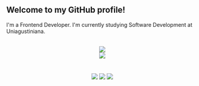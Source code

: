 ## Welcome to my GitHub profile!

I'm a Frontend Developer. I'm currently studying Software Development at Uniagustiniana.

<div align="center"><br />
  <a href="https://github.com/DavidAlmonacid">
    <img src="https://github-readme-stats.vercel.app/api?username=DavidAlmonacid&hide=issues,contribs&custom_title=My+Stats&count_private=true&show_icons=true&theme=slateorange" /><br />
    <img src="https://github-readme-stats.vercel.app/api/top-langs/?username=DavidAlmonacid&layout=compact&custom_title=My+Languages&langs_count=10&hide=java&theme=slateorange" />
  </a>
</div>

#

<div align="center">
  <a href="https://www.linkedin.com/in/davidalmonacid"><img src="https://img.shields.io/badge/LinkedIn-0077B5?style=for-the-badge&logo=linkedin&logoColor=white" /></a>
  <a href="https://t.me/DavidAlmonacid"><img src="https://img.shields.io/badge/Telegram-2CA5E0?style=for-the-badge&logo=telegram&logoColor=white" /></a>
  <a href="mailto:david.almonacidf@gmail.com"><img src="https://img.shields.io/badge/Gmail-D14836?style=for-the-badge&logo=gmail&logoColor=white" /></a>
</div>
